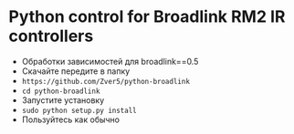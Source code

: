 Python control for Broadlink RM2 IR controllers
===============================================

* Обработки зависимостей для broadlink==0.5
* Скачайте передите в папку
* `https://github.com/Zver5/python-broadlink`
* `cd python-broadlink`
* Запустите установку
* `sudo python setup.py install`
* Пользуйтесь как обычно
